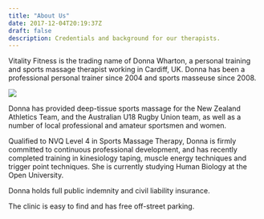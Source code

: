```yaml
---
title: "About Us"
date: 2017-12-04T20:19:37Z
draft: false
description: Credentials and background for our therapists.
---
```


Vitality Fitness is the trading name of Donna Wharton, a personal training and sports massage therapist working in Cardiff, UK.  Donna has been a professional personal trainer since 2004 and sports masseuse since 2008.

<img src="/img/donna_sports_massage.jpeg" class="img-fluid rounded">

Donna has provided deep-tissue sports massage for the New Zealand Athletics Team, and the Australian U18 Rugby Union team, as well as a number of local professional and amateur sportsmen and women.

Qualified to NVQ Level 4 in Sports Massage Therapy, Donna is firmly committed to continuous professional development, and has recently completed training in kinesiology taping, muscle energy techniques and trigger point techniques.  She is currently studying Human Biology at the Open University.

Donna holds full public indemnity and civil liability insurance.

The clinic is easy to find and has free off-street parking.
